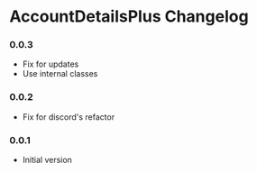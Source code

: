 # AccountDetailsPlus Changelog

### 0.0.3

 - Fix for updates
 - Use internal classes

### 0.0.2

 - Fix for discord's refactor

### 0.0.1

 - Initial version